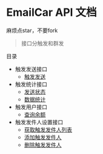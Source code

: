 # EmailCar API 文档

麻烦点star，不要fork

> 接口分触发和群发

目录

* 触发发送接口
    * [触发发送](https://github.com/dreamant/emailcar_api_docs/issues/1)
* 触发统计接口
    * [发送状态](https://github.com/dreamant/emailcar_api_docs/issues/1)
    * [数据统计](https://github.com/dreamant/emailcar_api_docs/issues/1)
* 触发用户接口
    * [查询余额](https://github.com/dreamant/emailcar_api_docs/issues/1)
* 触发发件人设置接口
    * [获取触发发件人列表](https://github.com/dreamant/emailcar_api_docs/issues/1)
    * [添加触发发件人](https://github.com/dreamant/emailcar_api_docs/issues/1)
    * [删除触发发件人](https://github.com/dreamant/emailcar_api_docs/issues/1)
